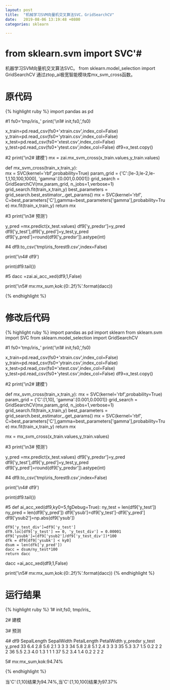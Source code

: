 ```yaml
---
layout: post
title:  "机械学习SVM向量机交叉算法SVC，GridSearchCV"
date:   2019-08-06 13:19:48 +0800
categories: sklearn

---
```

# from sklearn.svm import SVC'#
机器学习SVM向量机交叉算法SVC。
from sklearn.model_selection import GridSearchCV
通过ztop_ai极宽智能模块库mx_svm_cross函数。
# 原代码 #
{% highlight ruby %}
import pandas as pd

#1
fs0='tmp/iris_'
print('\n1# init,fs0,',fs0)
      
x_train=pd.read_csv(fs0+'xtrain.csv',index_col=False)
y_train=pd.read_csv(fs0+'ytrain.csv',index_col=False)
x_test=pd.read_csv(fs0+'xtest.csv',index_col=False)
y_test=pd.read_csv(fs0+'ytest.csv',index_col=False)
df9=x_test.copy()

#2
print('\n2# 建模')
mx = zai.mx_svm_cross(x_train.values,y_train.values)


def mx_svm_cross(train_x,train_y):    
    mx = SVC(kernel='rbf',probability=True)
    param_grid = {'C':[le-3,le-2,le-1,1,10,100,1000], 'gamma':[0.001,0.0001]}
    grid_search = GridSearchCV(mx,param_grid, n_jobs=1,verbose=1)
    grid_search.fit(train_x,train_y)
    best_parameters = grid_search.best_estimator_.get_params()
    mx = SVC(kernel='rbf', C=best_parameters['C'],gamma=best_parameters['gamma'],probability=True)
    mx.fit(train_x,train_y)
    return mx

#3
print('\n3# 预测')

y_pred =mx.predict(x_test.values)
df9['y_predsr']=y_pred
df9['y_test'],df9['y_pred']=y_test,y_pred
df9['y_pred']=round(df9['y_predsr']).astype(int)

#4
df9.to_csv('tmp\iris_forest9.csv',index=False)

print('\n4# df9')
      
print(df9.tail())

#5
dacc =zai.ai_acc_xed(df9,1,False)

print('\n5# mx:mx_sum,kok:{0:.2f}%'.format(dacc))

{% endhighlight %}

# 修改后代码 #

{% highlight ruby %}
import pandas as pd
import sklearn
from sklearn.svm import SVC
from sklearn.model_selection import GridSearchCV

#1
fs0='tmp/iris_'
print('\n1# init,fs0,',fs0)
      
x_train=pd.read_csv(fs0+'xtrain.csv',index_col=False)
y_train=pd.read_csv(fs0+'ytrain.csv',index_col=False)
x_test=pd.read_csv(fs0+'xtest.csv',index_col=False)
y_test=pd.read_csv(fs0+'ytest.csv',index_col=False)
df9=x_test.copy()

#2
print('\n2# 建模')
      
def mx_svm_cross(train_x,train_y):
    mx = SVC(kernel='rbf',probability=True)
    param_grid = {'C':[1,10], 'gamma':[0.001,0.0001]}
    grid_search = GridSearchCV(mx,param_grid, n_jobs=1,verbose=1)
    grid_search.fit(train_x,train_y)
    best_parameters = grid_search.best_estimator_.get_params()
    mx = SVC(kernel='rbf', C=best_parameters['C'],gamma=best_parameters['gamma'],probability=True)
    mx.fit(train_x,train_y)
    return mx
    
mx = mx_svm_cross(x_train.values,y_train.values)




#3
print('\n3# 预测')

y_pred =mx.predict(x_test.values)
df9['y_predsr']=y_pred
df9['y_test'],df9['y_pred']=y_test,y_pred
df9['y_pred']=round(df9['y_predsr']).astype(int)

#4
df9.to_csv('tmp\iris_forest9.csv',index=False)

print('\n4# df9')
      
print(df9.tail())

#5
def ai_acc_xed(df9,ky0=5,fgDebug=True):
    ny_test = len(df9['y_test'])
    ny_pred = len(df9['y_pred'])
    df9['ysub']=df9['y_test']-df9['y_pred']
    df9['ysub2']=np.abs(df9['ysub'])
    
    df9['y_test_div']=df9['y_test']
    df9.loc[df9['y_test'] == 0, 'y_test_div'] = 0.00001
    df9['ysubk']=(df9['ysub2']/df9['y_test_div'])*100
    dfk = df9[df9['ysubk'] < ky0]
    dsum = len(dfk['y_pred'])                                                                            
    dacc = dsum/ny_test*100
    return dacc
dacc =ai_acc_xed(df9,1,False)

print('\n5# mx:mx_sum,kok:{0:.2f}%'.format(dacc))
{% endhighlight %}
# 运行结果 #

{% highlight ruby %}
1# init,fs0, tmp/iris_

2# 建模

3# 预测

4# df9
    SepalLength  SepalWidth  PetalLength  PetalWidth  y_predsr  y_test  y_pred
33          6.4         2.8          5.6         2.1         3       3       3
34          5.8         2.8          5.1         2.4         3       3       3
35          5.3         3.7          1.5         0.2         2       2       2
36          5.5         2.3          4.0         1.3         1       1       1
37          5.2         3.4          1.4         0.2         2       2       2

5# mx:mx_sum,kok:94.74%


{% endhighlight %}

当'C':[1,10]结果为94.74%,当'C':[1,10,100]结果为97.37%

